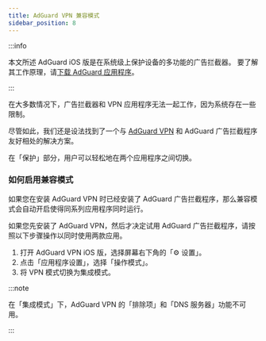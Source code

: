 ```yaml
---
title: AdGuard VPN 兼容模式
sidebar_position: 8
---
```


:::info

本文所述 AdGuard iOS 版是在系统级上保护设备的多功能的广告拦截器。 要了解其工作原理，请[下载 AdGuard 应用程序](https://agrd.io/download-kb-adblock)。

:::

在大多数情况下，广告拦截器和 VPN 应用程序无法一起工作，因为系统存在一些限制。

尽管如此，我们还是设法找到了一个与 [AdGuard VPN](https://adguard-vpn.com/) 和 AdGuard 广告拦截程序友好相处的解决方案。

在「保护」部分，用户可以轻松地在两个应用程序之间切换。

### 如何启用兼容模式

如果您在安装 AdGuard VPN 时已经安装了 AdGuard 广告拦截程序，那么兼容模式会自动开启使得同系列应用程序同时运行。

如果您先安装了 AdGuard VPN，然后才决定试用 AdGuard 广告拦截程序，请按照以下步骤操作以同时使用两款应用。

1. 打开 AdGuard VPN iOS 版，选择屏幕右下角的「⚙ 设置」。
2. 点击「应用程序设置」，选择「操作模式」。
3. 将 VPN 模式切换为集成模式。

:::note

在「集成模式」下，AdGuard VPN 的「排除项」和「DNS 服务器」功能不可用。

:::
